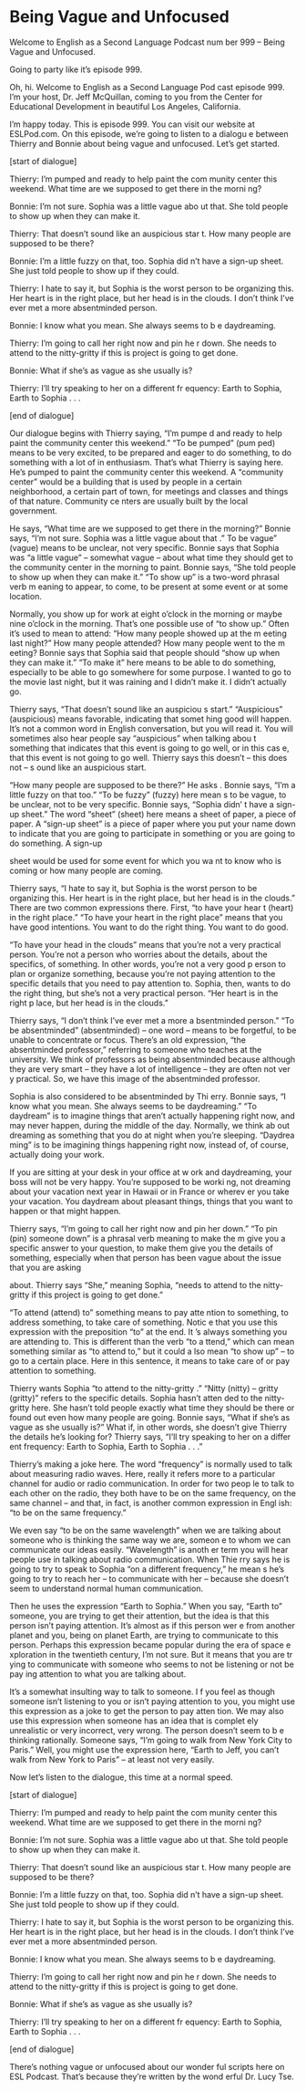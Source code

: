 # Being Vague and Unfocused

Welcome to English as a Second Language Podcast num ber 999 – Being Vague and Unfocused.

Going to party like it’s episode 999.

Oh, hi. Welcome to English as a Second Language Pod cast episode 999. I’m your host, Dr. Jeff McQuillan, coming to you from the Center for Educational Development in beautiful Los Angeles, California.

I’m happy today. This is episode 999. You can visit  our website at ESLPod.com. On this episode, we’re going to listen to a dialogu e between Thierry and Bonnie about being vague and unfocused. Let’s get started.

[start of dialogue]

Thierry: I’m pumped and ready to help paint the com munity center this weekend. What time are we supposed to get there in the morni ng?

Bonnie: I’m not sure. Sophia was a little vague abo ut that. She told people to show up when they can make it.

Thierry: That doesn’t sound like an auspicious star t. How many people are supposed to be there?

Bonnie: I’m a little fuzzy on that, too. Sophia did n’t have a sign-up sheet. She just told people to show up if they could.

Thierry: I hate to say it, but Sophia is the worst person to be organizing this. Her heart is in the right place, but her head is in the  clouds. I don’t think I’ve ever met a more absentminded person.

Bonnie: I know what you mean. She always seems to b e daydreaming.

Thierry: I’m going to call her right now and pin he r down. She needs to attend to the nitty-gritty if this is project is going to get  done.

Bonnie: What if she’s as vague as she usually is?

Thierry: I’ll try speaking to her on a different fr equency: Earth to Sophia, Earth to Sophia . . .

 [end of dialogue]

Our dialogue begins with Thierry saying, “I’m pumpe d and ready to help paint the community center this weekend.” “To be pumped” (pum ped) means to be very excited, to be prepared and eager to do something, to do something with a lot of in enthusiasm. That’s what Thierry is saying here. He’s pumped to paint the community center this weekend. A “community center”  would be a building that is used by people in a certain neighborhood, a certain  part of town, for meetings and classes and things of that nature. Community ce nters are usually built by the local government.

He says, “What time are we supposed to get there in  the morning?” Bonnie says, “I’m not sure. Sophia was a little vague about that .” To be vague” (vague) means to be unclear, not very specific. Bonnie says that Sophia was “a little vague” – somewhat vague – about what time they should get to  the community center in the morning to paint. Bonnie says, “She told people  to show up when they can make it.” “To show up” is a two-word phrasal verb m eaning to appear, to come, to be present at some event or at some location.

Normally, you show up for work at eight o’clock in the morning or maybe nine o’clock in the morning. That’s one possible use of “to show up.” Often it’s used to mean to attend: “How many people showed up at the m eeting last night?” How many people attended? How many people went to the m eeting? Bonnie says that Sophia said that people should “show up when they can make it.” “To make it” here means to be able to do something, especially to be able to go somewhere for some purpose. I wanted to go to the movie last night, but it was raining and I didn’t make it. I didn’t actually go.

Thierry says, “That doesn’t sound like an auspiciou s start.” “Auspicious” (auspicious) means favorable, indicating that somet hing good will happen. It’s not a common word in English conversation, but you will  read it. You will sometimes also hear people say “auspicious” when talking abou t something that indicates that this event is going to go well, or in this cas e, that this event is not going to go well. Thierry says this doesn’t – this does not – s ound like an auspicious start.

“How many people are supposed to be there?” He asks . Bonnie says, “I’m a little fuzzy on that too.” “To be fuzzy” (fuzzy) here mean s to be vague, to be unclear, not to be very specific. Bonnie says, “Sophia didn’ t have a sign-up sheet.” The word “sheet” (sheet) here means a sheet of paper, a  piece of paper. A “sign-up sheet” is a piece of paper where you put your name down to indicate that you are going to participate in something or you are going to do something. A sign-up

sheet would be used for some event for which you wa nt to know who is coming or how many people are coming.

Thierry says, “I hate to say it, but Sophia is the worst person to be organizing this. Her heart is in the right place, but her head  is in the clouds.” There are two common expressions there. First, “to have your hear t (heart) in the right place.” “To have your heart in the right place” means that you have good intentions. You want to do the right thing. You want to do good.

“To have your head in the clouds” means that you’re  not a very practical person. You’re not a person who worries about the details, about the specifics, of something. In other words, you’re not a very good p erson to plan or organize something, because you’re not paying attention to the specific details that you need to pay attention to. Sophia, then, wants to do  the right thing, but she’s not a very practical person. “Her heart is in the right p lace, but her head is in the clouds.”

Thierry says, “I don’t think I’ve ever met a more a bsentminded person.” “To be absentminded” (absentminded) – one word – means to be forgetful, to be unable to concentrate or focus. There’s an old expression,  “the absentminded professor,” referring to someone who teaches at the  university. We think of professors as being absentminded because although they are very smart – they have a lot of intelligence – they are often not ver y practical. So, we have this image of the absentminded professor.

Sophia is also considered to be absentminded by Thi erry. Bonnie says, “I know what you mean. She always seems to be daydreaming.”  “To daydream” is to imagine things that aren’t actually happening right  now, and may never happen, during the middle of the day. Normally, we think ab out dreaming as something that you do at night when you’re sleeping. “Daydrea ming” is to be imagining things happening right now, instead of, of course, actually doing your work.

If you are sitting at your desk in your office at w ork and daydreaming, your boss will not be very happy. You’re supposed to be worki ng, not dreaming about your vacation next year in Hawaii or in France or wherev er you take your vacation. You daydream about pleasant things, things that you  want to happen or that might happen.

Thierry says, “I’m going to call her right now and pin her down.” “To pin (pin) someone down” is a phrasal verb meaning to make the m give you a specific answer to your question, to make them give you the details of something, especially when that person has been vague about the issue that you are asking

about. Thierry says “She,” meaning Sophia, “needs to attend to the nitty-gritty if this project is going to get done.”

“To attend (attend) to” something means to pay atte ntion to something, to address something, to take care of something. Notic e that you use this expression with the preposition “to” at the end. It ’s always something you are attending to. This is different than the verb “to a ttend,” which can mean something similar as “to attend to,” but it could a lso mean “to show up” – to go to a certain place. Here in this sentence, it means to  take care of or pay attention to something.

Thierry wants Sophia “to attend to the nitty-gritty .” “Nitty (nitty) – gritty (gritty)” refers to the specific details. Sophia hasn’t atten ded to the nitty-gritty here. She hasn’t told people exactly what time they should be  there or found out even how many people are going. Bonnie says, “What if she’s as vague as she usually is?” What if, in other words, she doesn’t give Thierry the details he’s looking for? Thierry says, “I’ll try speaking to her on a differ ent frequency: Earth to Sophia, Earth to Sophia . . .”

Thierry’s making a joke here. The word “frequency” is normally used to talk about measuring radio waves. Here, really it refers more to a particular channel for audio or radio communication. In order for two peop le to talk to each other on the radio, they both have to be on the same frequency, on the same channel – and that, in fact, is another common expression in Engl ish: “to be on the same frequency.”

We even say “to be on the same wavelength” when we are talking about someone who is thinking the same way we are, someon e to whom we can communicate our ideas easily. “Wavelength” is anoth er term you will hear people use in talking about radio communication. When Thie rry says he is going to try to speak to Sophia “on a different frequency,” he mean s he’s going to try to reach her – to communicate with her – because she doesn’t  seem to understand normal human communication.

Then he uses the expression “Earth to Sophia.” When  you say, “Earth to” someone, you are trying to get their attention, but  the idea is that this person isn’t paying attention. It’s almost as if this person wer e from another planet and you, being on planet Earth, are trying to communicate to  this person. Perhaps this expression became popular during the era of space e xploration in the twentieth century, I’m not sure. But it means that you are tr ying to communicate with someone who seems to not be listening or not be pay ing attention to what you are talking about.

 It’s a somewhat insulting way to talk to someone. I f you feel as though someone isn’t listening to you or isn’t paying attention to  you, you might use this expression as a joke to get the person to pay atten tion. We may also use this expression when someone has an idea that is complet ely unrealistic or very incorrect, very wrong. The person doesn’t seem to b e thinking rationally. Someone says, “I’m going to walk from New York City  to Paris.” Well, you might use the expression here, “Earth to Jeff, you can’t walk from New York to Paris” – at least not very easily.

Now let’s listen to the dialogue, this time at a normal speed.

[start of dialogue]

Thierry: I’m pumped and ready to help paint the com munity center this weekend. What time are we supposed to get there in the morni ng?

Bonnie: I’m not sure. Sophia was a little vague abo ut that. She told people to show up when they can make it.

Thierry: That doesn’t sound like an auspicious star t. How many people are supposed to be there?

Bonnie: I’m a little fuzzy on that, too. Sophia did n’t have a sign-up sheet. She just told people to show up if they could.

Thierry: I hate to say it, but Sophia is the worst person to be organizing this. Her heart is in the right place, but her head is in the  clouds. I don’t think I’ve ever met a more absentminded person.

Bonnie: I know what you mean. She always seems to b e daydreaming.

Thierry: I’m going to call her right now and pin he r down. She needs to attend to the nitty-gritty if this is project is going to get  done.

Bonnie: What if she’s as vague as she usually is?

Thierry: I’ll try speaking to her on a different fr equency: Earth to Sophia, Earth to Sophia . . .

[end of dialogue]

 There’s nothing vague or unfocused about our wonder ful scripts here on ESL Podcast. That’s because they’re written by the wond erful Dr. Lucy Tse.



